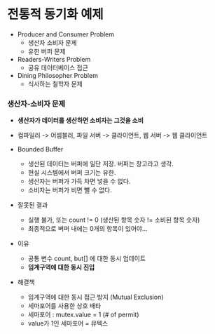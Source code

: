 # 전통적 동기화 예제

- Producer and Consumer Problem
   - 생산자 소비자 문제
   - 유한 버퍼 문제
- Readers-Writers Problem
  - 공유 데이터베이스 접근
- Dining Philosopher Problem
  - 식사하는 철학자 문제
  
  
### 생산자-소비자 문제
- **생산자가 데이터를 생산하면 소비자는 그것을 소비**
- 컴파일러 -> 어셈블러, 파일 서버 -> 클라이언트, 웹 서버 -> 웹 클라이언트
- Bounded Buffer
  - 생산된 데이터는 버퍼에 일단 저장. 버퍼는 창고라고 생각.
  - 현실 시스템에서 버퍼 크기는 유한.
  - 생산자는 버퍼가 가득 차면 넣을 수 없다.
  - 소비자는 버퍼가 비면 뺄 수 없다.
  
  
  
- 잘못된 결과
  - 실행 불가, 또는 count != 0 (생산된 항목 숫자 != 소비된 항목 숫자)
  - 최종적으로 버퍼 내에는 0개의 항목이 있어야...
  
- 이유
   - 공통 변수 count, but[] 에 대한 동시 업데이트
   - **임계구역에 대한 동시 진입**
   
- 해결책
   - 임계구역에 대한 동시 접근 방지 (Mutual Exclusion)
   - 세마포어를 사용한 상호 배타
   - 세마포어 : mutex.value = 1 (# of permit)
   - value가 1인 세마포어 = 뮤텍스

